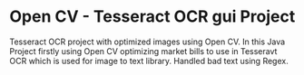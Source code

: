 # Open CV - Tesseract OCR gui Project 

Tesseract OCR project with optimized images using Open CV. In this Java Project firstly using Open CV optimizing market bills to use in Tesseravt OCR which is used for image to text library. Handled bad text using Regex.
